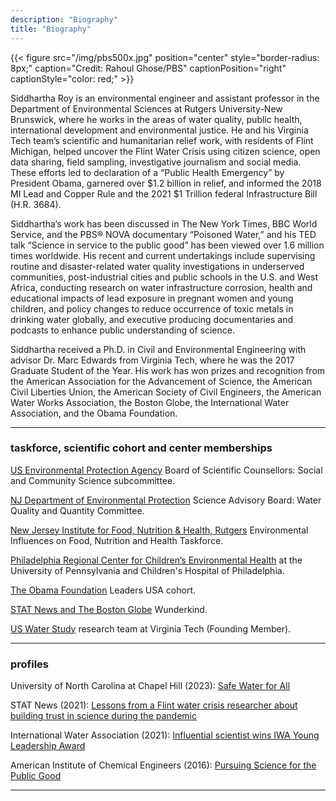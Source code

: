 ```yaml
---
description: "Biography"
title: "Biography"
---
```


{{< figure src="/img/pbs500x.jpg" position="center" style="border-radius: 8px;" caption="Credit: Rahoul Ghose/PBS" captionPosition="right" captionStyle="color: red;" >}}

Siddhartha Roy is an environmental engineer and assistant professor in the Department of Environmental Sciences at Rutgers University-New Brunswick, where he works in the areas of water quality, public health, international development and environmental justice. He and his Virginia Tech team’s scientific and humanitarian relief work, with residents of Flint Michigan, helped uncover the Flint Water Crisis using citizen science, open data sharing, field sampling, investigative journalism and social media. These efforts led to declaration of a “Public Health Emergency” by President Obama, garnered over $1.2 billion in relief, and informed the 2018 MI Lead and Copper Rule and the 2021 $1 Trillion federal Infrastructure Bill (H.R. 3684).

Siddhartha’s work has been discussed in The New York Times, BBC World Service, and the PBS® NOVA documentary “Poisoned Water,” and his TED talk “Science in service to the public good” has been viewed over 1.6 million times worldwide. His recent and current undertakings include supervising routine and disaster-related water quality investigations in underserved communities, post-industrial cities and public schools in the U.S. and West Africa, conducting research on water infrastructure corrosion, health and educational impacts of lead exposure in pregnant women and young children, and policy changes to reduce occurrence of toxic metals in drinking water globally, and executive producing documentaries and podcasts to enhance public understanding of science.

Siddhartha received a Ph.D. in Civil and Environmental Engineering with advisor Dr. Marc Edwards from Virginia Tech, where he was the 2017 Graduate Student of the Year. His work has won prizes and recognition from the American Association for the Advancement of Science, the American Civil Liberties Union, the American Society of Civil Engineers, the American Water Works Association, the Boston Globe, the International Water Association, and the Obama Foundation.

------
### taskforce, scientific cohort and center memberships

[US Environmental Protection Agency](https://www.epa.gov/bosc/social-and-community-science-subcommittee) Board of Scientific Counsellors: Social and Community Science subcommittee.

[NJ Department of Environmental Protection](https://dep.nj.gov/sab/appointed-members/) Science Advisory Board: Water Quality and Quantity Committee.

[New Jersey Institute for Food, Nutrition & Health, Rutgers](https://dep.nj.gov/sab/appointed-members/) Environmental Influences on Food, Nutrition and Health Taskforce.

[Philadelphia Regional Center for Children’s Environmental Health](https://prcceh.upenn.edu/people/siddhartha-roy-phd/) at the University of Pennsylvania and Children's Hospital of Philadelphia.

[The Obama Foundation](https://www.obama.org/programs/leaders/usa/2023/siddhartha-roy/) Leaders USA cohort.

[STAT News and The Boston Globe](https://www.statnews.com/wunderkinds-2021/siddhartha-roy/) Wunderkind.

[US Water Study](https://www.uswaterstudy.org) research team at Virginia Tech (Founding Member).

------
### profiles

University of North Carolina at Chapel Hill (2023): [Safe Water for All](https://endeavors.unc.edu/safe-water-for-all/)

STAT News (2021): [Lessons from a Flint water crisis researcher about building trust in science during the pandemic](https://www.statnews.com/2021/11/18/flint-water-science-trust-covid19/)

International Water Association (2021): [Influential scientist wins IWA Young Leadership Award](https://iwa-network.org/press/influential-scientist-wins-iwa-young-leadership-award/)

American Institute of Chemical Engineers (2016): [Pursuing Science for the Public Good](https://www.aiche.org/resources/publications/cep/2016/december/profile-pursuing-science-public-good)

------
